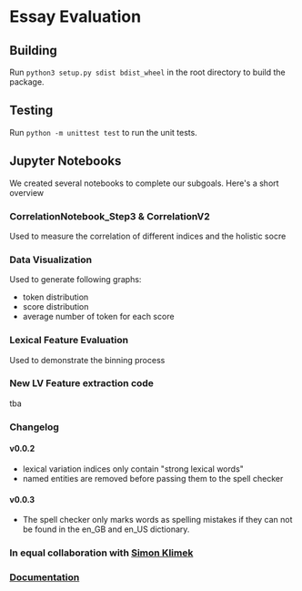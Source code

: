 # Essay Evaluation

## Building
Run ```python3 setup.py sdist bdist_wheel``` in the root directory to build the package.

## Testing
Run ```python -m unittest test``` to run the unit tests.
## Jupyter Notebooks
We created several notebooks to complete our subgoals. Here's a short overview

### CorrelationNotebook_Step3 & CorrelationV2
Used to measure the correlation of different indices and the holistic socre

### Data Visualization
Used to generate following graphs:
- token distribution
- score distribution
- average number of token for each score

### Lexical Feature Evaluation
Used to demonstrate the binning process

### New LV Feature extraction code
tba


### Changelog

#### v0.0.2
- lexical variation indices only contain "strong lexical words"
- named entities are removed before passing them to the spell checker

#### v0.0.3
- The spell checker only marks words as spelling mistakes if they can not be found in the en_GB and en_US dictionary. 

### In equal collaboration with [Simon Klimek](mailto:go@simkli.de)

### [Documentation](https://home.in.tum.de/~klimek/essayevaluation/)